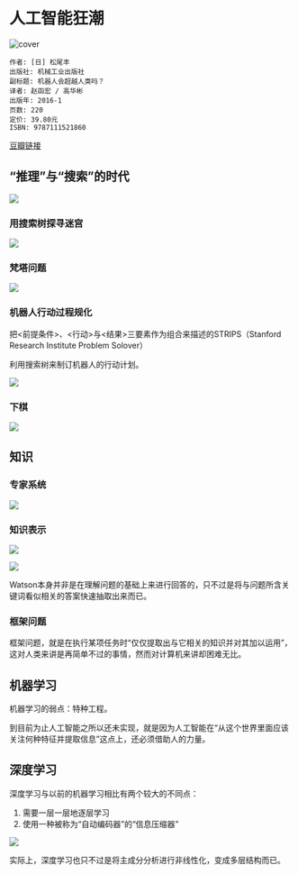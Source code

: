 # 人工智能狂潮
![cover](https://img3.doubanio.com/lpic/s28373242.jpg)

    作者: [日] 松尾丰 
    出版社: 机械工业出版社
    副标题: 机器人会超越人类吗？
    译者: 赵函宏 / 高华彬 
    出版年: 2016-1
    页数: 220
    定价: 39.80元
    ISBN: 9787111521860

[豆瓣链接](https://book.douban.com/subject/26698202/)

## “推理”与“搜索”的时代
![](http://ou8qjsj0m.bkt.clouddn.com//17-10-17/43370707.jpg)

### 用搜索树探寻迷宫
![](http://ou8qjsj0m.bkt.clouddn.com//17-10-17/61648594.jpg)

### 梵塔问题
![](http://ou8qjsj0m.bkt.clouddn.com//17-10-17/61729162.jpg)

### 机器人行动过程规化
把<前提条件>、<行动>与<结果>三要素作为组合来描述的STRIPS（Stanford Research Institute Problem Solover）

利用搜索树来制订机器人的行动计划。

![](http://ou8qjsj0m.bkt.clouddn.com//17-10-17/84979.jpg)

### 下棋
![](http://ou8qjsj0m.bkt.clouddn.com//17-10-17/31236528.jpg)

## 知识
### 专家系统
![](http://ou8qjsj0m.bkt.clouddn.com//17-10-17/19215939.jpg)

### 知识表示
![](http://ou8qjsj0m.bkt.clouddn.com//17-10-17/44375275.jpg)

![](http://ou8qjsj0m.bkt.clouddn.com//17-10-17/12949087.jpg)

Watson本身并非是在理解问题的基础上来进行回答的，只不过是将与问题所含关键词看似相关的答案快速抽取出来而已。

### 框架问题
框架问题，就是在执行某项任务时“仅仅提取出与它相关的知识并对其加以运用”，这对人类来讲是再简单不过的事情，然而对计算机来讲却困难无比。

## 机器学习
机器学习的弱点：特种工程。

到目前为止人工智能之所以还未实现，就是因为人工智能在“从这个世界里面应该关注何种特征并提取信息”这点上，还必须借助人的力量。

## 深度学习
深度学习与以前的机器学习相比有两个较大的不同点：

1. 需要一层一层地逐层学习
1. 使用一种被称为“自动编码器”的“信息压缩器”

![](http://ou8qjsj0m.bkt.clouddn.com//17-10-17/75031016.jpg)

实际上，深度学习也只不过是将主成分分析进行非线性化，变成多层结构而已。
